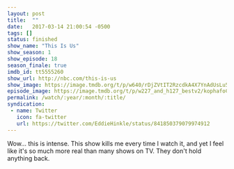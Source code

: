```yaml
---
layout: post
title:  ""
date:   2017-03-14 21:00:54 -0500
tags: []
status: finished
show_name: "This Is Us"
show_season: 1
show_episode: 18
season_finale: true
imdb_id: tt5555260
show_url: http://nbc.com/this-is-us
show_image: https://image.tmdb.org/t/p/w640/rDjZVtIT2RzcdkA4X7YnAdUsLu5.jpg
episode_image: https://image.tmdb.org/t/p/w227_and_h127_bestv2/kophafoCHU0Kj3Th2WTb1exUPND.jpg
permalink: /watch/:year/:month/:title/
syndication:
 - name: Twitter
   icon: fa-twitter
   url: https://twitter.com/EddieHinkle/status/841850379079974912
---
```

Wow... this is intense. This show kills me every time I watch it, and yet I feel like it's so much more real than many shows on TV. They don't hold anything back.